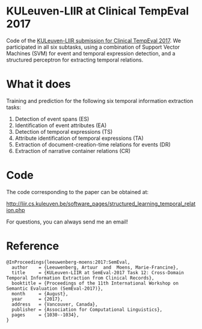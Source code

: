 # KULeuven-LIIR at Clinical TempEval 2017

Code of the [KULeuven-LIIR submission for Clinical TempEval 2017](http://aclweb.org/anthology/S/S17/S17-2181.pdf). We participated in all six subtasks, using a combination of Support Vector Machines (SVM) for event and temporal expression detection, and a structured perceptron for extracting temporal relations.

# What it does
Training and prediction for the following six temporal information extraction tasks:
1. Detection of event spans (ES)
2. Identification of event attributes (EA)
3. Detection of temporal expressions (TS)
4. Attribute identification of temporal expressions
(TA)
5. Extraction of document-creation-time relations
for events (DR)
6. Extraction of narrative container relations (CR)

# Code
The code corresponding to the paper can be obtained at:

http://liir.cs.kuleuven.be/software_pages/structured_learning_temporal_relation.php

For questions, you can always send me an email!

# Reference

```
@InProceedings{leeuwenberg-moens:2017:SemEval,
  author    = {Leeuwenberg, Artuur  and  Moens, Marie-Francine},
  title     = {KULeuven-LIIR at SemEval-2017 Task 12: Cross-Domain Temporal Information Extraction from Clinical Records},
  booktitle = {Proceedings of the 11th International Workshop on Semantic Evaluation (SemEval-2017)},
  month     = {August},
  year      = {2017},
  address   = {Vancouver, Canada},
  publisher = {Association for Computational Linguistics},
  pages     = {1030--1034},
}
```

